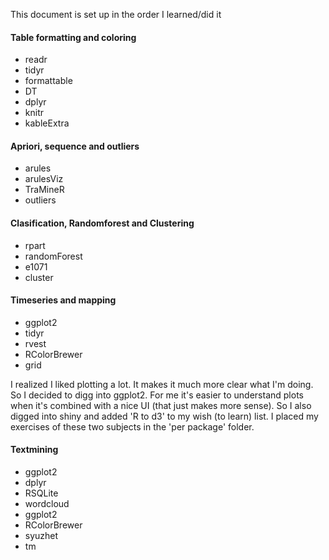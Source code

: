 
<p>
  This document is set up in the order I learned/did it
</p>

<h4>
  Table formatting and coloring
</h4>
<ul>
  <li>readr</li>
  <li>tidyr</li>
  <li>formattable</li>
  <li>DT</li>
  <li>dplyr</li>
  <li>knitr</li>
  <li>kableExtra</li>
</ul>

<h4>
  Apriori, sequence and outliers
</h4>
<ul>
  <li>arules</li>
  <li>arulesViz</li>
  <li>TraMineR</li>
  <li>outliers</li>
</ul>

<h4>
  Clasification, Randomforest and Clustering
</h4>
<ul>
  <li>rpart</li>
  <li>randomForest</li>
  <li>e1071</li>
  <li>cluster</li>
</ul>

<h4>
Timeseries and mapping
</h4>
<ul>
  <li>ggplot2</li>
  <li>tidyr</li>
  <li>rvest</li>
  <li>RColorBrewer</li>
  <li>grid</li>
</ul>

<p>
  I realized I liked plotting a lot. It makes it much more clear what I'm doing. So I decided to digg into ggplot2.
  For me it's easier to understand plots when it's combined with a nice UI (that just makes more sense). So I also digged into shiny and added 'R to d3' to my wish (to learn) list.
  I placed my exercises of these two subjects in the 'per package' folder.
  </p>

<h4>
Textmining
</h4>
<ul>
  <li>ggplot2</li>
  <li>dplyr</li>
  <li>RSQLite</li>
  <li>wordcloud</li>
  <li>ggplot2</li>
  <li>RColorBrewer</li>
  <li>syuzhet</li>
  <li>tm</li>
</ul>
